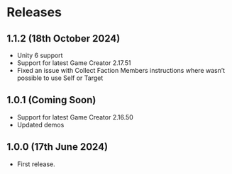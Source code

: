 # Releases

## 1.1.2 (18th October 2024)

* Unity 6 support
* Support for latest Game Creator 2.17.51
* Fixed an issue with Collect Faction Members instructions where wasn’t possible to use Self or Target

## 1.0.1 (Coming Soon)

* Support for latest Game Creator 2.16.50
* Updated demos

## 1.0.0 (17th June 2024)

* First release.
